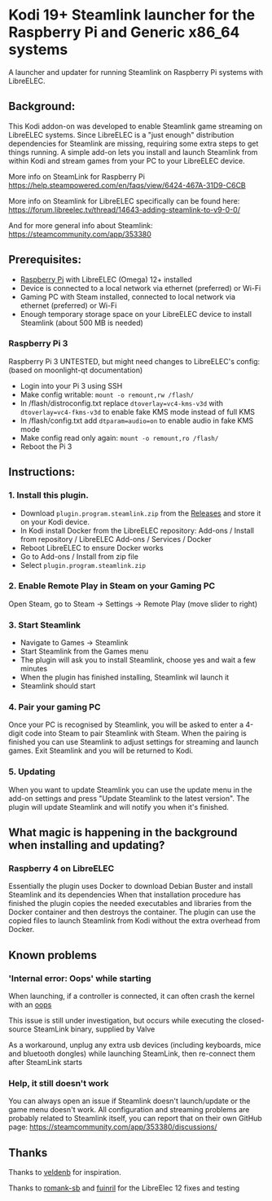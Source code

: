 # Kodi 19+ Steamlink launcher for the Raspberry Pi and Generic x86_64 systems
A launcher and updater for running Steamlink on Raspberry Pi systems with LibreELEC.

## Background:
This Kodi addon-on was developed to enable Steamlink game streaming on LibreELEC systems.
Since LibreELEC is a "just enough" distribution dependencies for Steamlink are missing, requiring some extra steps to get things running. 
A simple add-on lets you install and launch Steamlink from within Kodi and stream games from your PC to your LibreELEC device.

More info on SteamLink for Raspberry Pi
https://help.steampowered.com/en/faqs/view/6424-467A-31D9-C6CB

More info on Steamlink for LibreELEC specifically can be found here:
https://forum.libreelec.tv/thread/14643-adding-steamlink-to-v9-0-0/

And for more general info about Steamlink:
https://steamcommunity.com/app/353380

## Prerequisites:
- [Raspberry Pi](https://libreelec.tv/downloads/raspberry/) with LibreELEC (Omega) 12+ installed
- Device is connected to a local network via ethernet (preferred) or Wi-Fi
- Gaming PC with Steam installed, connected to local network via ethernet (preferred) or Wi-Fi
- Enough temporary storage space on your LibreELEC device to install Steamlink (about 500 MB is needed)

### Raspberry Pi 3
Raspberry Pi 3 UNTESTED, but might need changes to LibreELEC's config: (based on moonlight-qt documentation)
- Login into your Pi 3 using SSH
- Make config writable: `mount -o remount,rw /flash/`
- In /flash/distroconfig.txt replace `dtoverlay=vc4-kms-v3d` with `dtoverlay=vc4-fkms-v3d` to enable fake KMS mode instead of full KMS
- In /flash/config.txt add `dtparam=audio=on` to enable audio in fake KMS mode
- Make config read only again: `mount -o remount,ro /flash/`
- Reboot the Pi 3

## Instructions:
### 1. Install this plugin.
- Download `plugin.program.steamlink.zip` from the [Releases](https://github.com/meekys/plugin.program.steamlink/releases/latest/) and store it on your Kodi device.
- In Kodi install Docker from the LibreELEC repository: Add-ons / Install from repository / LibreELEC Add-ons / Services / Docker 
- Reboot LibreELEC to ensure Docker works
- Go to Add-ons / Install from zip file
- Select `plugin.program.steamlink.zip`

### 2. Enable Remote Play in Steam on your Gaming PC

Open Steam, go to Steam -> Settings -> Remote Play (move slider to right)

### 3. Start Steamlink 
- Navigate to Games -> Steamlink
- Start Steamlink from the Games menu
- The plugin will ask you to install Steamlink, choose yes and wait a few minutes
- When the plugin has finished installing, Steamlink wil launch it
- Steamlink should start

### 4. Pair your gaming PC
Once your PC is recognised by Steamlink, you will be asked to enter a 4-digit code into Steam to pair Steamlink with Steam.
When the pairing is finished you can use Steamlink to adjust settings for streaming and launch games. Exit Steamlink and you will be returned to Kodi.

### 5. Updating
When you want to update Steamlink you can use the update menu in the add-on settings and press "Update Steamlink to the latest version".
The plugin will update Steamlink and will notify you when it's finished.

## What magic is happening in the background when installing and updating?
### Raspberry 4 on LibreELEC
Essentially the plugin uses Docker to download Debian Buster and install Steamlink and its dependencies
When that installation procedure has finished the plugin copies the needed executables and libraries from the Docker container and then destroys the container.
The plugin can use the copied files to launch Steamlink from Kodi without the extra overhead from Docker. 

## Known problems

### 'Internal error: Oops' while starting
When launching, if a controller is connected, it can often crash the kernel with an [oops](https://en.wikipedia.org/wiki/Linux_kernel_oops)

This issue is still under investigation, but occurs while executing the closed-source SteamLink binary, supplied by Valve

As a workaround, unplug any extra usb devices (including keyboards, mice and bluetooth dongles) while launching SteamLink, then re-connect them after SteamLink starts

### Help, it still doesn't work
You can always open an issue if Steamlink doesn't launch/update or the game menu doesn't work.
All configuration and streaming problems are probably related to Steamlink itself, you can report that on their own GitHub page: https://steamcommunity.com/app/353380/discussions/

## Thanks
Thanks to [veldenb](https://github.com/veldenb/plugin.program.moonlight-qt) for inspiration.

Thanks to [romank-sb](https://github.com/romank-sb) and [fuinril](https://github.com/fuinril) for the LibreElec 12 fixes and testing